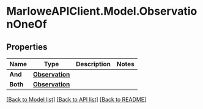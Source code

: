 # MarloweAPIClient.Model.ObservationOneOf

## Properties

Name | Type | Description | Notes
------------ | ------------- | ------------- | -------------
**And** | [**Observation**](Observation.md) |  | 
**Both** | [**Observation**](Observation.md) |  | 

[[Back to Model list]](../README.md#documentation-for-models) [[Back to API list]](../README.md#documentation-for-api-endpoints) [[Back to README]](../README.md)


